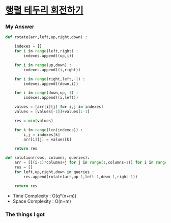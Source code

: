 # [행렬 테두리 회전하기](https://school.programmers.co.kr/learn/courses/30/lessons/77485)



### My Answer

```python
def rotate(arr,left,up,right,down) : 

    indexes = []
    for i in range(left,right) : 
        indexes.append((up,i))

    for i in range(up,down) : 
        indexes.append((i,right))

    for i in range(right,left,-1) : 
        indexes.append((down,i))

    for i in range(down,up,-1) : 
        indexes.append((i,left))

    values = [arr[i][j] for i,j in indexes]
    values = [values[-1]]+values[:-1]

    res = min(values)

    for k in range(len(indexes)) : 
        i,j = indexes[k]
        arr[i][j] = values[k]

    return res

def solution(rows, columns, queries):
    arr = [[(i-1)*columns+j for j in range(1,columns+1)] for i in range(1,rows+1)]   
    res = []
    for left,up,right,down in queries : 
        res.append(rotate(arr,up-1,left-1,down-1,right-1))

    return res

```

* Time Complexity : O(q*(n+m))
* Space Complexity : O(n+m)



### The things I got
